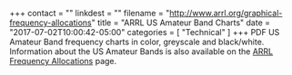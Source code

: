 +++
contact = ""
linkdest = ""
filename = "http://www.arrl.org/graphical-frequency-allocations"
title = "ARRL US Amateur Band Charts"
date = "2017-07-02T10:00:42-05:00"
categories = [ "Technical" ]
+++
PDF US Amateur Band frequency charts in color, greyscale and black/white.
Information about the US Amateur Bands is also available on the
[ARRL Frequency Allocations](http://www.arrl.org/frequency-allocations) page.
<!--more-->
